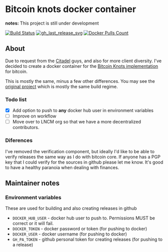# Bitcoin knots docker container

**notes:** This project is still under development

[![Build Status]][builds]
[![gh_last_release_svg]][gh_last_release_url]
[![Docker Pulls Count]][bitcoinknots-docker-hub]

[builds]: https://github.com/nolim1t/docker-bitcoinknots/actions?query=workflow%3A%22Build+%26+deploy+on+git+tag+push%22
[Build Status]: https://github.com/nolim1t/docker-bitcoinknots/workflows/Build%20&%20deploy%20on%20git%20tag%20push/badge.svg

[gh_last_release_svg]: https://img.shields.io/github/v/release/nolim1t/docker-bitcoinknots?sort=semver
[gh_last_release_url]: https://github.com/nolim1t/docker-bitcoinknots/releases/latest

[Docker Pulls Count]: https://img.shields.io/docker/pulls/nolim1t/bitcoinknots.svg?style=flat
[bitcoinknots-docker-hub]: https://hub.docker.com/r/nolim1t/bitcoinknots


## About

Due to request from the [Citadel](github.com/runcitadel/) guys, and also for more client diversity. I've decided to create a docker container for the [Bitcoin Knots implementation](https://github.com/bitcoinknots/bitcoin) for bitcoin.

This is mostly the same, minus a few other differences. You may see the [original project](https://github.com/lncm/docker-bitcoind) which is mostly the same build regime.

### Todo list

- [x] Add option to push to **any** docker hub user in environment variables
- [ ] Improve on workflow
- [ ] Move over to LNCM org so that we have a more decentralized contributors.

### Diferences

I've removed the verification component, but ideally I'd like to be able to verify releases the same way as I do with bitcoin core. If anyone has a PGP key that I could verify for the sources in github please let me know. It's good to have a healthy paranoia when dealing with finances.

## Maintainer notes

### Environment variables

These are used for building and also creating releases in github

- `DOCKER_HUB_USER` - docker hub user to push to. Permissions MUST be correct or it will fail.
- `DOCKER_TOKEN` - docker password or token (for pushing to docker)
- `DOCKER_USER` - docker username (for pushing to docker)
- `GH_PA_TOKEN` - github personal token for creating releases (for pushing to a release)


